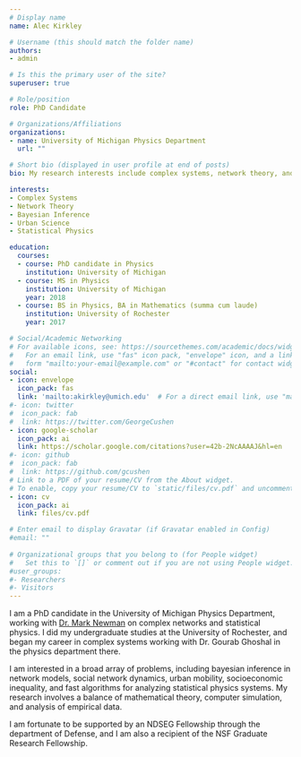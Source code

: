 ```yaml
---
# Display name
name: Alec Kirkley

# Username (this should match the folder name)
authors:
- admin

# Is this the primary user of the site?
superuser: true

# Role/position
role: PhD Candidate

# Organizations/Affiliations
organizations:
- name: University of Michigan Physics Department
  url: ""

# Short bio (displayed in user profile at end of posts)
bio: My research interests include complex systems, network theory, and statistical physics

interests:
- Complex Systems
- Network Theory
- Bayesian Inference
- Urban Science
- Statistical Physics

education:
  courses:
  - course: PhD candidate in Physics
    institution: University of Michigan
  - course: MS in Physics
    institution: University of Michigan
    year: 2018
  - course: BS in Physics, BA in Mathematics (summa cum laude)
    institution: University of Rochester
    year: 2017

# Social/Academic Networking
# For available icons, see: https://sourcethemes.com/academic/docs/widgets/#icons
#   For an email link, use "fas" icon pack, "envelope" icon, and a link in the
#   form "mailto:your-email@example.com" or "#contact" for contact widget.
social:
- icon: envelope
  icon_pack: fas
  link: 'mailto:akirkley@umich.edu'  # For a direct email link, use "mailto:test@example.org".
#- icon: twitter
#  icon_pack: fab
#  link: https://twitter.com/GeorgeCushen
- icon: google-scholar
  icon_pack: ai
  link: https://scholar.google.com/citations?user=42b-2NcAAAAJ&hl=en
#- icon: github
#  icon_pack: fab
#  link: https://github.com/gcushen
# Link to a PDF of your resume/CV from the About widget.
# To enable, copy your resume/CV to `static/files/cv.pdf` and uncomment the lines below.  
- icon: cv
  icon_pack: ai
  link: files/cv.pdf

# Enter email to display Gravatar (if Gravatar enabled in Config)
#email: ""
  
# Organizational groups that you belong to (for People widget)
#   Set this to `[]` or comment out if you are not using People widget.  
#user_groups:
#- Researchers
#- Visitors
---
```


I am a PhD candidate in the University of Michigan Physics Department, working with 
<a href="http://www-personal.umich.edu/~mejn/">Dr. Mark Newman</a> on complex networks and statistical physics. I did my undergraduate studies at the University of Rochester, and began my career in complex systems working with Dr. Gourab Ghoshal in the physics department there. 

I am interested in a broad array of problems, including bayesian inference in network models, social network dynamics, urban mobility, socioeconomic inequality, and fast algorithms for analyzing statistical physics systems. My research involves a balance of mathematical theory, computer simulation, and analysis of empirical data. 

I am fortunate to be supported by an NDSEG Fellowship through the department of Defense, and I am also a recipient of the NSF Graduate Research Fellowship. 


